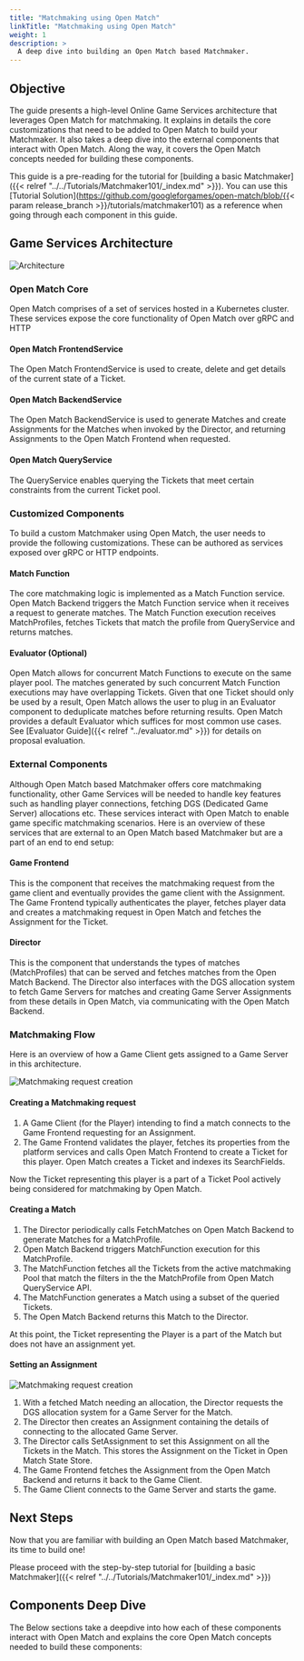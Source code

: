 ```yaml
---
title: "Matchmaking using Open Match"
linkTitle: "Matchmaking using Open Match"
weight: 1
description: >
  A deep dive into building an Open Match based Matchmaker.
---
```


## Objective

The guide presents a high-level Online Game Services architecture that leverages Open Match for matchmaking. It explains in details the core customizations that need to be added to Open Match to build your Matchmaker. It also takes a deep dive into the external components that interact with Open Match. Along the way, it covers the Open Match concepts needed for building these components.

This guide is a pre-reading for the tutorial for [building a basic Matchmaker]({{< relref "../../Tutorials/Matchmaker101/_index.md" >}}). You can use this [Tutorial Solution](https://github.com/googleforgames/open-match/blob/{{< param release_branch >}}/tutorials/matchmaker101) as a reference when going through each component in this guide.

## Game Services Architecture

![Architecture](../../../images/architecture.png)

### Open Match Core

Open Match comprises of a set of services hosted in a Kubernetes cluster. These services expose the core functionality of Open Match over gRPC and HTTP

#### Open Match FrontendService

The Open Match FrontendService is used to create, delete and get details of the current state of a Ticket.

#### Open Match BackendService

The Open Match BackendService is used to generate Matches and create Assignments for the Matches when invoked by the Director, and returning
Assignments to the Open Match Frontend when requested.

#### Open Match QueryService

The QueryService enables querying the Tickets that meet certain constraints from the current Ticket pool.

### Customized Components

To build a custom Matchmaker using Open Match, the user needs to provide the following customizations. These can be authored as services exposed over gRPC or HTTP endpoints.

#### Match Function

The core matchmaking logic is implemented as a Match Function service. Open Match Backend triggers the Match Function service when it receives a request to generate matches. The Match Function execution receives MatchProfiles, fetches Tickets that match the profile from QueryService and returns matches.

#### Evaluator (Optional)

Open Match allows for concurrent Match Functions to execute on the same player pool. The matches generated by such concurrent Match Function executions may have overlapping Tickets. Given that one Ticket should only be used by a result, Open Match allows the user to plug in an Evaluator component to deduplicate matches before returning results. Open Match provides a default Evaluator which suffices for most common use cases. See [Evaluator Guide]({{< relref "../evaluator.md" >}}) for details on proposal evaluation.

### External Components

Although Open Match based Matchmaker offers core matchmaking functionality, other Game Services will be needed to handle
key features such as handling player connections, fetching DGS (Dedicated Game Server) allocations etc. These
services interact with Open Match to enable game specific matchmaking scenarios.
Here is an overview of these services that are external to an Open Match based Matchmaker but are a part of an end to
end setup:

#### Game Frontend

This is the component that receives the matchmaking request from the game client and eventually provides the game client with the Assignment. The Game Frontend typically authenticates the player, fetches player data and creates a matchmaking request in Open Match and fetches the Assignment for the Ticket.

#### Director

This is the component that understands the types of matches (MatchProfiles) that can be served and fetches matches
from the Open Match Backend. The Director also interfaces with the DGS allocation system to fetch Game Servers for
matches and creating Game Server Assignments from these details in Open Match, via communicating with the Open Match
Backend.

### Matchmaking Flow

Here is an overview of how a Game Client gets assigned to a Game Server in this architecture.

![Matchmaking request creation](../../../images/loam_create.png)

#### Creating a Matchmaking request

1. A Game Client (for the Player) intending to find a match connects to the Game Frontend requesting for an Assignment.
2. The Game Frontend validates the player, fetches its properties from the platform services and calls Open Match Frontend to create a Ticket for this player. Open Match creates a Ticket and indexes its SearchFields.

Now the Ticket representing this player is a part of a Ticket Pool actively being considered for matchmaking by Open Match.

#### Creating a Match

1. The Director periodically calls FetchMatches on Open Match Backend to generate Matches for a MatchProfile.
2. Open Match Backend triggers MatchFunction execution for this MatchProfile.
3. The MatchFunction fetches all the Tickets from the active matchmaking Pool that match the filters in the the MatchProfile from Open Match QueryService API.
4. The MatchFunction generates a Match using a subset of the queried Tickets.
5. The Open Match Backend returns this Match to the Director.

At this point, the Ticket representing the Player is a part of the Match but does not have an assignment yet.

#### Setting an Assignment

![Matchmaking request creation](../../../images/loam_assign.png)

1. With a fetched Match needing an allocation, the Director requests the DGS allocation system for a Game Server for the Match.
2. The Director then creates an Assignment containing the details of connecting to the allocated Game Server.
3. The Director calls SetAssignment to set this Assignment on all the Tickets in the Match. This stores the Assignment on the Ticket in Open Match State Store.
4. The Game Frontend fetches the Assignment from the Open Match Backend and returns it back to the Game Client.
5. The Game Client connects to the Game Server and starts the game.

## Next Steps

Now that you are familiar with building an Open Match based Matchmaker, its time to build one!

Please proceed with the step-by-step tutorial for [building a basic Matchmaker]({{< relref "../../Tutorials/Matchmaker101/_index.md" >}})

## Components Deep Dive

The Below sections take a deepdive into how each of these components interact with Open Match and explains the core Open Match concepts needed to build these components:
